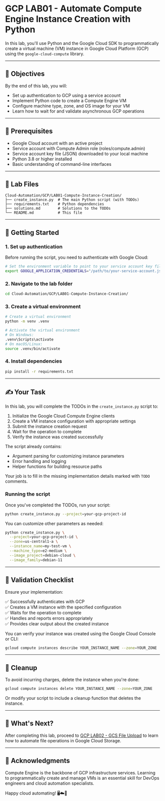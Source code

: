 # GCP LAB01 - Automate Compute Engine Instance Creation with Python

In this lab, you'll use Python and the Google Cloud SDK to programmatically create a virtual machine (VM) instance in Google Cloud Platform (GCP) using the `google-cloud-compute` library.

---

## 🎯 Objectives

By the end of this lab, you will:
- Set up authentication to GCP using a service account
- Implement Python code to create a Compute Engine VM
- Configure machine type, zone, and OS image for your VM
- Learn how to wait for and validate asynchronous GCP operations

---

## 🧰 Prerequisites

- Google Cloud account with an active project
- Service account with Compute Admin role (roles/compute.admin)
- Service account key file (JSON) downloaded to your local machine
- Python 3.8 or higher installed
- Basic understanding of command-line interfaces

---

## 📁 Lab Files

```
Cloud-Automation/GCP/LAB01-Compute-Instance-Creation/
├── create_instance.py  # The main Python script (with TODOs)
├── requirements.txt    # Python dependencies
├── solutions.md        # Solutions to the TODOs
└── README.md           # This file
```

---

## 🚀 Getting Started

### 1. Set up authentication

Before running the script, you need to authenticate with Google Cloud:

```bash
# Set the environment variable to point to your service account key file
export GOOGLE_APPLICATION_CREDENTIALS="/path/to/your-service-account.json"
```

### 2. Navigate to the lab folder

```bash
cd Cloud-Automation/GCP/LAB01-Compute-Instance-Creation/
```

### 3. Create a virtual environment

```bash
# Create a virtual environment
python -m venv .venv

# Activate the virtual environment
# On Windows:
.venv\Scripts\activate
# On macOS/Linux:
source .venv/bin/activate
```

### 4. Install dependencies

```bash
pip install -r requirements.txt
```

---

## ✍️ Your Task

In this lab, you will complete the TODOs in the `create_instance.py` script to:

1. Initialize the Google Cloud Compute Engine clients
2. Create a VM instance configuration with appropriate settings
3. Submit the instance creation request
4. Wait for the operation to complete
5. Verify the instance was created successfully

The script already contains:
- Argument parsing for customizing instance parameters
- Error handling and logging
- Helper functions for building resource paths

Your job is to fill in the missing implementation details marked with `TODO` comments.

### Running the script

Once you've completed the TODOs, run your script:

```bash
python create_instance.py --project=your-gcp-project-id
```

You can customize other parameters as needed:

```bash
python create_instance.py \
  --project=your-gcp-project-id \
  --zone=us-central1-a \
  --instance_name=my-test-vm \
  --machine_type=e2-medium \
  --image_project=debian-cloud \
  --image_family=debian-11
```

---

## 🧪 Validation Checklist

Ensure your implementation:

✅ Successfully authenticates with GCP  
✅ Creates a VM instance with the specified configuration  
✅ Waits for the operation to complete  
✅ Handles and reports errors appropriately  
✅ Provides clear output about the created instance  

You can verify your instance was created using the Google Cloud Console or CLI:

```bash
gcloud compute instances describe YOUR_INSTANCE_NAME --zone=YOUR_ZONE
```

---

## 🧹 Cleanup

To avoid incurring charges, delete the instance when you're done:

```bash
gcloud compute instances delete YOUR_INSTANCE_NAME --zone=YOUR_ZONE
```

Or modify your script to include a cleanup function that deletes the instance.

---

## 💬 What's Next?

After completing this lab, proceed to [GCP LAB02 - GCS File Upload](../LAB02-GCS-File-Upload/) to learn how to automate file operations in Google Cloud Storage.

---

## 🙏 Acknowledgments

Compute Engine is the backbone of GCP infrastructure services. Learning to programmatically create and manage VMs is an essential skill for DevOps engineers and cloud automation specialists.

Happy cloud automating! 🖥️☁️🐍

